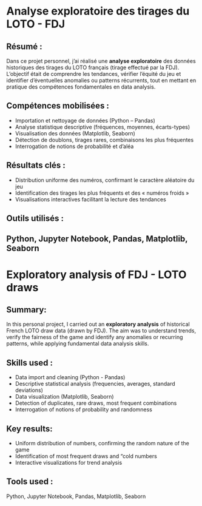 # Analyse exploratoire des tirages du LOTO - FDJ
## Résumé :
Dans ce projet personnel, j’ai réalisé une **analyse exploratoire** des données historiques des tirages du LOTO français (tirage effectué par la FDJ). 
L’objectif était de comprendre les tendances, vérifier l’équité du jeu et identifier d’éventuelles anomalies ou patterns récurrents, 
tout en mettant en pratique des compétences fondamentales en data analysis.

## Compétences mobilisées : 
- Importation et nettoyage de données (Python – Pandas)
- Analyse statistique descriptive (fréquences, moyennes, écarts-types)
- Visualisation des données (Matplotlib, Seaborn)
- Détection de doublons, tirages rares, combinaisons les plus fréquentes
- Interrogation de notions de probabilité et d’aléa

## Résultats clés :
- Distribution uniforme des numéros, confirmant le caractère aléatoire du jeu
- Identification des tirages les plus fréquents et des « numéros froids »
- Visualisations interactives facilitant la lecture des tendances

## Outils utilisés : 
Python, Jupyter Notebook, Pandas, Matplotlib, Seaborn
---
# Exploratory analysis of FDJ - LOTO draws
## Summary:
In this personal project, I carried out an **exploratory analysis** of historical French LOTO draw data (drawn by FDJ). 
The aim was to understand trends, verify the fairness of the game and identify any anomalies or recurring patterns, 
while applying fundamental data analysis skills.

## Skills used : 
- Data import and cleaning (Python - Pandas)
- Descriptive statistical analysis (frequencies, averages, standard deviations)
- Data visualization (Matplotlib, Seaborn)
- Detection of duplicates, rare draws, most frequent combinations
- Interrogation of notions of probability and randomness

## Key results:
- Uniform distribution of numbers, confirming the random nature of the game
- Identification of most frequent draws and “cold numbers
- Interactive visualizations for trend analysis

## Tools used : 
Python, Jupyter Notebook, Pandas, Matplotlib, Seaborn
